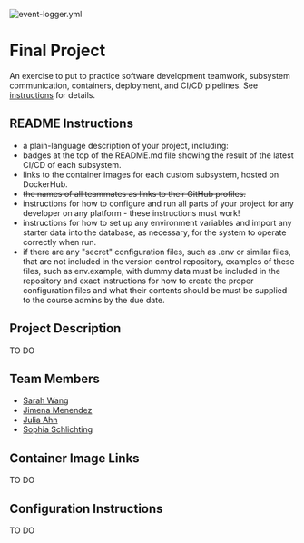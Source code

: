  ![event-logger.yml](https://github.com/nyu-software-engineering/final/actions/workflows/event-logger.yml/badge.svg)
# Final Project

An exercise to put to practice software development teamwork, subsystem communication, containers, deployment, and CI/CD pipelines. See [instructions](./instructions.md) for details.

## README Instructions
- a plain-language description of your project, including:
- badges at the top of the README.md file showing the result of the latest CI/CD of each subsystem.
- links to the container images for each custom subsystem, hosted on DockerHub.
- ~~the names of all teammates as links to their GitHub profiles.~~
- instructions for how to configure and run all parts of your project for any developer on any platform - these instructions must work!
- instructions for how to set up any environment variables and import any starter data into the database, as necessary, for the system to operate correctly when run.
- if there are any "secret" configuration files, such as .env or similar files, that are not included in the version control repository, examples of these files, such as env.example, with dummy data must be included in the repository and exact instructions for how to create the proper configuration files and what their contents should be must be supplied to the course admins by the due date.

## Project Description
TO DO

## Team Members
- [Sarah Wang](https://github.com/sarahswang)
- [Jimena Menendez](https:/github.com/jkm8294)
- [Julia Ahn](https:/github.com/juliaahn)
- [Sophia Schlichting](https:/github.com/schlichtings)

## Container Image Links
TO DO

## Configuration Instructions
TO DO
